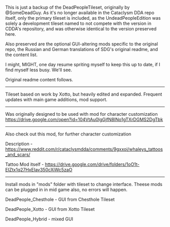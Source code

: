 This is just a backup of the DeadPeopleTileset, originally by @SomeDeadGuy. As it's no longer available in the Cataclysm DDA repo itself, only the primary tileset is included, as the UndeadPeopleEdition was solely a development tileset named to not compete with the version in CDDA's repository, and was otherwise identical to the version preserved here.

Also preserved are the optional GUI-altering mods specific to the original repo, the Russian and German translations of SDG's original readme, and the content list.

I might, MIGHT, one day resume spriting myself to keep this up to date, if I find myself less busy. We'll see.

Original readme content follows.

------------------------------------------------------------------------------------------------------------------

Tileset based on work by Xotto, but heavily edited and expanded. 
Frequent updates with main game additions, mod support.

------------------------------------------------------------------------------------------------------------------

Was originally designed to be used with mod for character customization https://drive.google.com/open?id=104VtAu0lgGjfN8INo1gTXrDGMS2DgTbk

------------------------------------------------------------------------------------------------------------------

Also check out this mod, for further character customization

Description - https://www.reddit.com/r/cataclysmdda/comments/9gxxoi/whaleys_tattoos_and_scars/

Tattoo Mod itself - https://drive.google.com/drive/folders/1oO1t-EIZtx1q27HxEIav350cXiWc5zaO

------------------------------------------------------------------------------------------------------------------

Install mods in "mods" folder with tileset to change interface. Theese mods can be plugged in in mid game also, no errors will happen.

DeadPeople_Chesthole - GUI from Chesthole Tileset

DeadPeople_Xotto - GUI from Xotto Tileset

DeadPeople_Hybrid - mixed GUI
